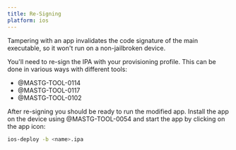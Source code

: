 ```yaml
---
title: Re-Signing
platform: ios
---
```


Tampering with an app invalidates the code signature of the main executable, so it won't run on a non-jailbroken device.

You'll need to re-sign the IPA with your provisioning profile. This can be done in various ways with different tools:

- @MASTG-TOOL-0114
- @MASTG-TOOL-0117
- @MASTG-TOOL-0102

After re-signing you should be ready to run the modified app. Install the app on the device using @MASTG-TOOL-0054 and start the app by clicking on the app icon:

```bash
ios-deploy -b <name>.ipa
```
